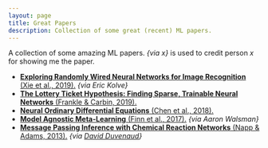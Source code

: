 ```yaml
---
layout: page
title: Great Papers
description: Collection of some great (recent) ML papers.
---
```


A collection of some amazing ML papers. _{via x}_ is used to credit person _x_ for showing me the paper.  

* [**Exploring Randomly Wired Neural Networks for Image Recognition** (Xie et al., 2019).](https://arxiv.org/abs/1904.01569) _{via Eric Kolve}_
* [**The Lottery Ticket Hypothesis: Finding Sparse, Trainable Neural Networks** (Frankle & Carbin, 2019).](https://arxiv.org/abs/1803.03635)
* [**Neural Ordinary Differential Equations** (Chen et al., 2018).](https://arxiv.org/abs/1806.07366)
* [**Model Agnostic Meta-Learning** (Finn et al., 2017).](https://arxiv.org/abs/1703.03400) _{via Aaron Walsman}_
* [**Message Passing Inference with Chemical Reaction Networks** (Napp & Adams, 2013).](https://papers.nips.cc/paper/4901-message-passing-inference-with-chemical-reaction-networks) _{via [David Duvenaud](http://www.cs.toronto.edu/~duvenaud/)}_ 